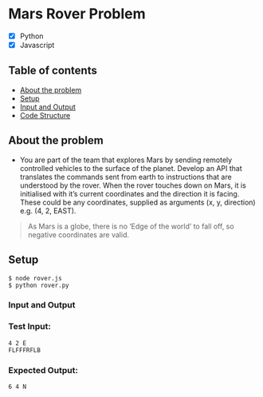 # Mars Rover Problem

- [x] Python
- [x] Javascript

## Table of contents
* [About the problem](#About-the-problem)
* [Setup](#setup)
* [Input and Output](#input-and-output)
* [Code Structure](#code-structure)

## About the problem

- You are part of the team that explores Mars by sending remotely controlled vehicles to the surface of the planet. Develop an API that translates the commands sent from earth to instructions that are understood by the rover.
When the rover touches down on Mars, it is initialised with it’s current coordinates and the direction it is facing. These could be any coordinates, supplied as arguments (x, y, direction) e.g. (4, 2, EAST).

> As Mars is a globe, there is no ‘Edge of the world’ to fall off, so negative coordinates are valid.

## Setup
```
$ node rover.js
$ python rover.py
```

### Input and Output

### Test Input:
```
4 2 E
FLFFFRFLB
```
### Expected Output:
```
6 4 N
```

